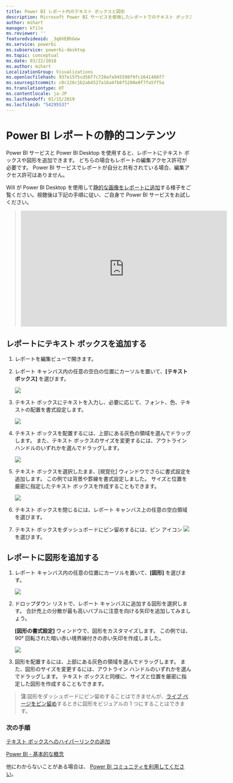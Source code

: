 ```yaml
---
title: Power BI レポート内のテキスト ボックスと図形
description: Microsoft Power BI サービスを使用したレポートでのテキスト ボックスと図形の追加と作成に関するドキュメント
author: mihart
manager: kfile
ms.reviewer: ''
featuredvideoid: _3q6VEBhGew
ms.service: powerbi
ms.subservice: powerbi-desktop
ms.topic: conceptual
ms.date: 03/22/2018
ms.author: mihart
LocalizationGroup: Visualizations
ms.openlocfilehash: 937e15f5cd56f7c720afa945598f9fc1641468f7
ms.sourcegitcommit: c8c126c1b2ab4527a16a4fb8f5208e0f7fa5ff5a
ms.translationtype: HT
ms.contentlocale: ja-JP
ms.lasthandoff: 01/15/2019
ms.locfileid: "54295537"
---
```

# <a name="static-content-in-power-bi-reports"></a>Power BI レポートの静的コンテンツ
Power BI サービスと Power BI Desktop を使用すると、レポートにテキスト ボックスや図形を追加できます。 どちらの場合もレポートの編集アクセス許可が必要です。 Power BI サービスでレポートが自分と共有されている場合、編集アクセス許可はありません。 

Will が Power BI Desktop を使用して[静的な画像をレポートに追加](guided-learning/visualizations.yml?tutorial-step=11)する様子をご覧ください。視聴後は下記の手順に従い、ご自身で Power BI サービスをお試しください。
> 
> <iframe width="560" height="315" src="https://www.youtube.com/embed/_3q6VEBhGew" frameborder="0" allowfullscreen></iframe>
> 

## <a name="add-a-text-box-to-a-report"></a>レポートにテキスト ボックスを追加する
1. レポートを編集ビューで開きます。

2. レポート キャンバス内の任意の空白の位置にカーソルを置いて、**[テキスト ボックス]** を選びます。
   
   ![](media/power-bi-reports-add-text-and-shapes/pbi_textbox.png)
2. テキスト ボックスにテキストを入力し、必要に応じて、フォント、色、テキストの配置を書式設定します。 
   
   ![](media/power-bi-reports-add-text-and-shapes/pbi_textbox2new.png)
3. テキスト ボックスを配置するには、上部にある灰色の領域を選んでドラッグします。 また、テキスト ボックスのサイズを変更するには、アウトライン ハンドルのいずれかを選んでドラッグします。 
   
   ![](media/power-bi-reports-add-text-and-shapes/textboxsmaller.gif)

4. テキスト ボックスを選択したまま、[視覚化] ウィンドウでさらに書式設定を追加します。 この例では背景や罫線を書式設定しました。 サイズと位置を厳密に指定したテキスト ボックスを作成することもできます。  

   ![](media/power-bi-reports-add-text-and-shapes/power-bi-borders.png)

5. テキスト ボックスを閉じるには、レポート キャンバス上の任意の空白領域を選びます。 

5. テキスト ボックスをダッシュボードにピン留めするには、ピン アイコン ![](media/power-bi-reports-add-text-and-shapes/pbi_pintile.png) を選びます。 

## <a name="add-a-shape-to-a-report"></a>レポートに図形を追加する
1. レポート キャンバス内の任意の位置にカーソルを置いて、**[図形]** を選びます。
   
   ![](media/power-bi-reports-add-text-and-shapes/power-bi-shapes.png)
2. ドロップダウン リストで、レポート キャンバスに追加する図形を選択します。 合計売上の分散が最も高いバブルに注意を向ける矢印を追加してみましょう。 
   
   **[図形の書式設定]** ウィンドウで、図形をカスタマイズします。 この例では、90° 回転された暗い赤い境界線付きの赤い矢印を作成しました。
   
   ![](media/power-bi-reports-add-text-and-shapes/power-bi-arrrow.png)
3. 図形を配置するには、上部にある灰色の領域を選んでドラッグします。 また、図形のサイズを変更するには、アウトライン ハンドルのいずれかを選んでドラッグします。 テキスト ボックスと同様に、サイズと位置を厳密に指定した図形を作成することもできます。

> **注**:図形をダッシュボードにピン留めすることはできませんが、[ライブ ページをピン留め](service-dashboard-pin-live-tile-from-report.md)するときに図形をビジュアルの 1 つにすることはできます。 
> 
> 

### <a name="next-steps"></a>次の手順
[テキスト ボックスへのハイパーリンクの追加](service-add-hyperlink-to-text-box.md)

[Power BI - 基本的な概念](consumer/end-user-basic-concepts.md)

他にわからないことがある場合は、 [Power BI コミュニティを利用してください](http://community.powerbi.com/)。
